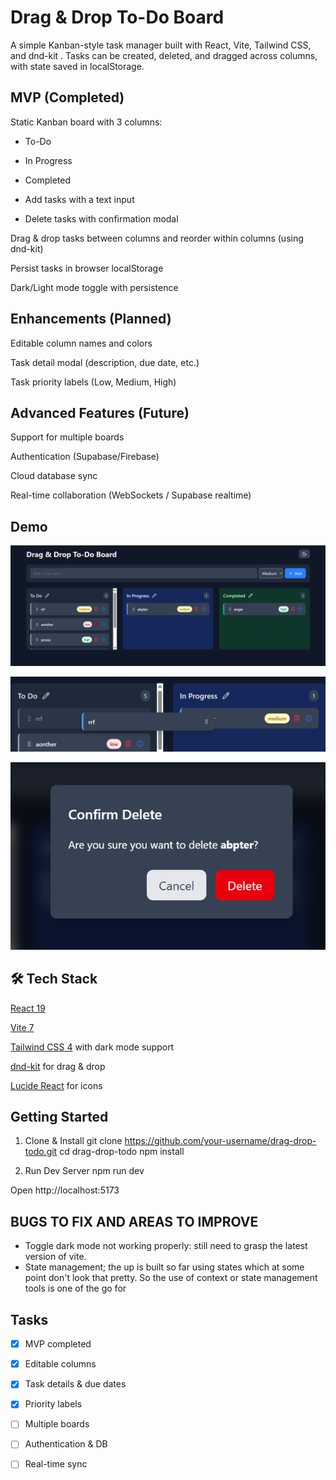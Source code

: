 # Drag & Drop To-Do Board

A simple Kanban-style task manager built with React, Vite, Tailwind CSS, and dnd-kit
.
Tasks can be created, deleted, and dragged across columns, with state saved in localStorage.

## MVP (Completed)

Static Kanban board with 3 columns:

- To-Do

- In Progress

- Completed

- Add tasks with a text input

- Delete tasks with confirmation modal

Drag & drop tasks between columns and reorder within columns (using dnd-kit)

Persist tasks in browser localStorage

Dark/Light mode toggle with persistence

## Enhancements (Planned)

Editable column names and colors

Task detail modal (description, due date, etc.)

Task priority labels (Low, Medium, High)

## Advanced Features (Future)

Support for multiple boards

Authentication (Supabase/Firebase)

Cloud database sync

Real-time collaboration (WebSockets / Supabase realtime)

## Demo

![Screenshot of the app Dark Mode](/src/assets/dark.png)

![Image of the drag and drop process](/src/assets/drag.png)

![Image of the confirm delete modal](/src/assets/delete.png)

## 🛠️ Tech Stack

[React 19](www.react.dev)

[Vite 7](https://vite.dev/blog/announcing-vite7)

[Tailwind CSS 4](www.tailwindcss.com) with dark mode support

[dnd-kit](https://dndkit.com/) for drag & drop

[Lucide React](https://lucide.dev/guide/packages/lucide-react) for icons

## Getting Started

1. Clone & Install
   git clone https://github.com/your-username/drag-drop-todo.git
   cd drag-drop-todo
   npm install

2. Run Dev Server
   npm run dev

Open http://localhost:5173

## BUGS TO FIX AND AREAS TO IMPROVE

- Toggle dark mode not working properly: still need to grasp the latest version of vite.
- State management; the up is built so far using states which at some point don't look that pretty. So the use of context or state management tools is one of the go for

## Tasks

- [x] MVP completed

- [x] Editable columns

- [x] Task details & due dates

- [x] Priority labels

- [ ] Multiple boards

- [ ] Authentication & DB

- [ ] Real-time sync
